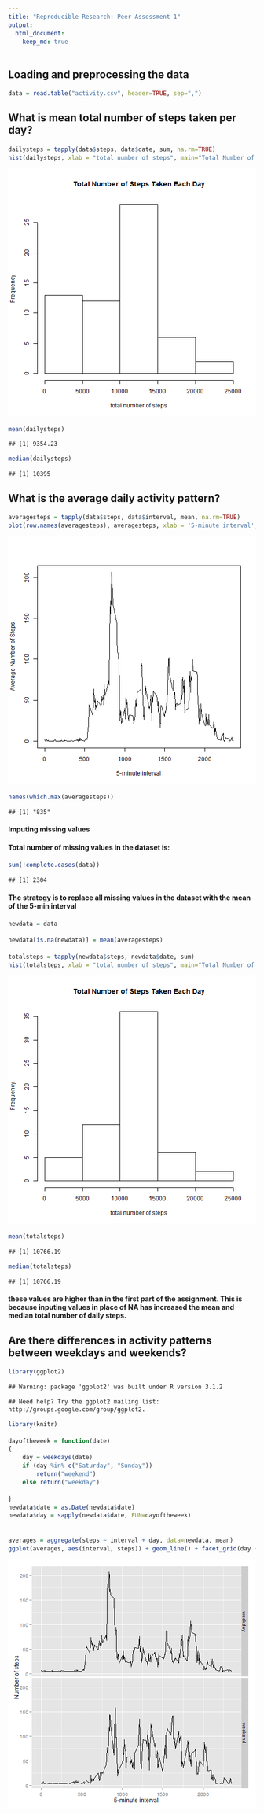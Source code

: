 ```yaml
---
title: "Reproducible Research: Peer Assessment 1"
output: 
  html_document:
    keep_md: true
---
```



## Loading and preprocessing the data

```r
data = read.table("activity.csv", header=TRUE, sep=",")
```

## What is mean total number of steps taken per day?

```r
dailysteps = tapply(data$steps, data$date, sum, na.rm=TRUE)
hist(dailysteps, xlab = "total number of steps", main="Total Number of Steps Taken Each Day")
```

![plot of chunk dailymeansteps](figure/dailymeansteps-1.png) 

```r
mean(dailysteps)
```

```
## [1] 9354.23
```

```r
median(dailysteps)
```

```
## [1] 10395
```


## What is the average daily activity pattern?

```r
averagesteps = tapply(data$steps, data$interval, mean, na.rm=TRUE)
plot(row.names(averagesteps), averagesteps, xlab = '5-minute interval', ylab = 'Average Number of Steps', type = 'l')
```

![plot of chunk dailyaverage](figure/dailyaverage-1.png) 

```r
names(which.max(averagesteps))
```

```
## [1] "835"
```


#### Imputing missing values
#### Total number of missing values in the dataset is:

```r
sum(!complete.cases(data))
```

```
## [1] 2304
```

#### The strategy is to replace all missing values in the dataset with the mean of the 5-min interval


```r
newdata = data

newdata[is.na(newdata)] = mean(averagesteps)

totalsteps = tapply(newdata$steps, newdata$date, sum)
hist(totalsteps, xlab = "total number of steps", main="Total Number of Steps Taken Each Day")
```

![plot of chunk newdataset](figure/newdataset-1.png) 

```r
mean(totalsteps)
```

```
## [1] 10766.19
```

```r
median(totalsteps)
```

```
## [1] 10766.19
```
#### these values are higher than in the first part of the assignment. This is because inputing values in place of NA has increased the mean and median total number of daily steps.


## Are there differences in activity patterns between weekdays and weekends?


```r
library(ggplot2)
```

```
## Warning: package 'ggplot2' was built under R version 3.1.2
```

```
## Need help? Try the ggplot2 mailing list: http://groups.google.com/group/ggplot2.
```

```r
library(knitr)

dayoftheweek = function(date) 
{
    day = weekdays(date)
    if (day %in% c("Saturday", "Sunday"))
        return("weekend")
    else return("weekday")
    
}
newdata$date = as.Date(newdata$date)
newdata$day = sapply(newdata$date, FUN=dayoftheweek)


averages = aggregate(steps ~ interval + day, data=newdata, mean)
ggplot(averages, aes(interval, steps)) + geom_line() + facet_grid(day ~ .) + xlab("5-minute interval") + ylab("Number of steps")
```

![plot of chunk daycomparison](figure/daycomparison-1.png) 
